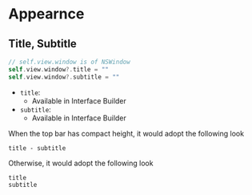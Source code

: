 # Appearnce

## Title, Subtitle

```swift
// self.view.window is of NSWindow
self.view.window?.title = ""
self.view.window?.subtitle = ""
```

- `title`:
  - Available in Interface Builder
- `subtitle`:
  - Available in Interface Builder

When the top bar has compact height, it would adopt the following look

```
title - subtitle
```

Otherwise, it would adopt the following look

```
title
subtitle
```
